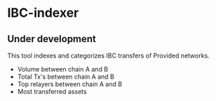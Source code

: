 # IBC-indexer
## Under development 
This tool indexes and categorizes IBC transfers of Provided networks.
- Volume between chain A and B
- Total Tx's between chain A and B
- Top relayers between chain A and B
- Most transferred assets
